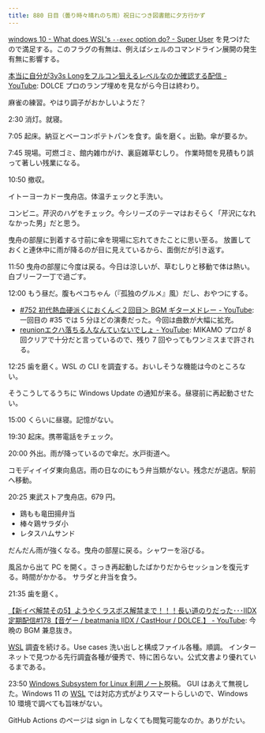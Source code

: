 ```yaml
---
title: 880 日目（曇り時々晴れのち雨）祝日につき図書館に夕方行かず
---
```


[windows 10 - What does WSL's `--exec` option do? - Super User](https://superuser.com/questions/1502482/what-does-wsls-exec-option-do)
を見つけたので満足する。このフラグの有無は、例えばシェルのコマンドライン展開の発生有無に影響する。

[本当に自分が3y3s Longをフルコン狙えるレベルなのか確認する配信 - YouTube](https://www.youtube.com/watch?v=rveLUUXElvQ):
DOLCE プロのランプ埋めを見ながら今日は終わり。

麻雀の練習。やはり調子がおかしいようだ？

2:30 消灯。就寝。

7:05 起床。納豆とベーコンポテトパンを食す。歯を磨く。出勤。傘が要るか。

7:45 現場。可燃ゴミ、館内雑巾がけ、裏庭雑草むしり。
作業時間を見積もり誤って著しい残業になる。

10:50 撤収。

イトーヨーカドー曳舟店。体温チェックと手洗い。

コンビニ。芹沢のハゲをチェック。今シリーズのテーマはおそらく「芹沢になれなかった男」だと思う。

曳舟の部屋に到着する寸前に傘を現場に忘れてきたことに思い至る。
放置しておくと連休中に雨が降るのが目に見えているから、面倒だが引き返す。

11:50 曳舟の部屋に今度は戻る。今日は涼しいが、草むしりと移動で体は熱い。
白ブリーフ一丁で過ごす。

12:00 もう昼だ。腹もペコちゃん（『孤独のグルメ』風）だし、おやつにする。

* [&#x23;752 初代熱血硬派くにおくん＜２回目＞ BGM ギターメドレー - YouTube](https://www.youtube.com/watch?v=f2j3EdnQMe4):
  一回目の &#x23;35 では 5 分ほどの演奏だった。今回は曲数が大幅に拡充。
* [reunionエクハ落ちる人なんていないでしょ - YouTube](https://www.youtube.com/watch?v=ay-FA9C-MfA):
  MIKAMO プロが 8 回クリアで十分だと言っているので、残り 7 回やってもワンミスまで許される。

12:25 歯を磨く。WSL の CLI を調査する。おいしそうな機能は今のところない。

そうこうしてるうちに Windows Update の通知が来る。昼寝前に再起動させたい。

15:00 くらいに昼寝。記憶がない。

19:30 起床。携帯電話をチェック。

20:00 外出。雨が降っているので傘だ。水戸街道へ。

コモディイイダ東向島店。雨の日なのにもう弁当類がない。残念だが退店。駅前へ移動。

20:25 東武ストア曳舟店。679 円。

* 鶏もも竜田揚弁当
* 棒々鶏サラダ小
* レタスハムサンド

だんだん雨が強くなる。曳舟の部屋に戻る。シャワーを浴びる。

風呂から出て PC を開く。さっき再起動したばかりだからセッションを復元する。時間がかかる。
サラダと弁当を食う。

21:35 歯を磨く。

[【新イベ解禁その5】ようやくラスボス解禁まで！！！長い道のりだった･･･IIDX定期配信&#x23;178【音ゲー / beatmania IIDX / CastHour / DOLCE.】 - YouTube](https://www.youtube.com/watch?v=MdfwuTBmO_I):
今晩の BGM 兼息抜き。

[WSL] 調査を続ける。Use cases 洗い出しと構成ファイル各種。順調。
インターネットで見つかる先行調査各種が優秀で、特に困らない。公式文書より優れているまである。

23:50 [Windows Subsystem for Linux 利用ノート](https://showa-yojyo.github.io/notebook/wsl.html)脱稿。
GUI はあえて無視した。Windows 11 の [WSL] では対応方式がよりスマートらしいので、Windows 10 環境で調べても旨味がない。

GitHub Actions のページは sign in しなくても閲覧可能なのか。ありがたい。

[WSL]: https://learn.microsoft.com/ja-jp/windows/wsl/
